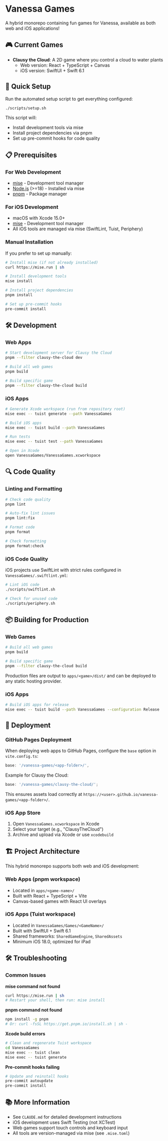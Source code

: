 # Vanessa Games

A hybrid monorepo containing fun games for Vanessa, available as both web and iOS applications!

## 🎮 Current Games

- **Clausy the Cloud**: A 2D game where you control a cloud to water plants
  - Web version: React + TypeScript + Canvas
  - iOS version: SwiftUI + Swift 6.1

## 🚀 Quick Setup

Run the automated setup script to get everything configured:

```bash
./scripts/setup.sh
```

This script will:

- Install development tools via mise
- Install project dependencies via pnpm
- Set up pre-commit hooks for code quality

## 📋 Prerequisites

### For Web Development

- [mise](https://mise.jdx.dev/) - Development tool manager
- [Node.js](https://nodejs.org/) (>=18) - Installed via mise
- [pnpm](https://pnpm.io/) - Package manager

### For iOS Development

- macOS with Xcode 15.0+
- [mise](https://mise.jdx.dev/) - Development tool manager
- All iOS tools are managed via mise (SwiftLint, Tuist, Periphery)

### Manual Installation

If you prefer to set up manually:

```bash
# Install mise (if not already installed)
curl https://mise.run | sh

# Install development tools
mise install

# Install project dependencies
pnpm install

# Set up pre-commit hooks
pre-commit install
```

## 🛠️ Development

### Web Apps

```bash
# Start development server for Clausy the Cloud
pnpm --filter clausy-the-cloud dev

# Build all web games
pnpm build

# Build specific game
pnpm --filter clausy-the-cloud build
```

### iOS Apps

```bash
# Generate Xcode workspace (run from repository root)
mise exec -- tuist generate --path VanessaGames

# Build iOS apps
mise exec -- tuist build --path VanessaGames

# Run tests
mise exec -- tuist test --path VanessaGames

# Open in Xcode
open VanessaGames/VanessaGames.xcworkspace
```

## 🔍 Code Quality

### Linting and Formatting

```bash
# Check code quality
pnpm lint

# Auto-fix lint issues
pnpm lint:fix

# Format code
pnpm format

# Check formatting
pnpm format:check
```

### iOS Code Quality

iOS projects use SwiftLint with strict rules configured in `VanessaGames/.swiftlint.yml`:

```bash
# Lint iOS code
./scripts/swiftlint.sh

# Check for unused code
./scripts/periphery.sh
```

## 📦 Building for Production

### Web Games

```bash
# Build all web games
pnpm build

# Build specific game
pnpm --filter clausy-the-cloud build
```

Production files are output to `apps/<game>/dist/` and can be deployed to any static hosting provider.

### iOS Apps

```bash
# Build iOS apps for release
mise exec -- tuist build --path VanessaGames --configuration Release
```

## 🚀 Deployment

### GitHub Pages Deployment

When deploying web apps to GitHub Pages, configure the `base` option in `vite.config.ts`:

```typescript
base: '/vanessa-games/<app-folder>/',
```

Example for Clausy the Cloud:

```typescript
base: '/vanessa-games/clausy-the-cloud/';
```

This ensures assets load correctly at `https://<user>.github.io/vanessa-games/<app-folder>/`.

### iOS App Store

1. Open `VanessaGames.xcworkspace` in Xcode
2. Select your target (e.g., "ClausyTheCloud")
3. Archive and upload via Xcode or use `xcodebuild`

## 🏗️ Project Architecture

This hybrid monorepo supports both web and iOS development:

### Web Apps (pnpm workspace)

- Located in `apps/<game-name>/`
- Built with React + TypeScript + Vite
- Canvas-based games with React UI overlays

### iOS Apps (Tuist workspace)

- Located in `VanessaGames/Games/<GameName>/`
- Built with SwiftUI + Swift 6.1
- Shared frameworks: `SharedGameEngine`, `SharedAssets`
- Minimum iOS 18.0, optimized for iPad

## 🛠️ Troubleshooting

### Common Issues

**mise command not found**

```bash
curl https://mise.run | sh
# Restart your shell, then run: mise install
```

**pnpm command not found**

```bash
npm install -g pnpm
# Or: curl -fsSL https://get.pnpm.io/install.sh | sh -
```

**Xcode build errors**

```bash
# Clean and regenerate Tuist workspace
cd VanessaGames
mise exec -- tuist clean
mise exec -- tuist generate
```

**Pre-commit hooks failing**

```bash
# Update and reinstall hooks
pre-commit autoupdate
pre-commit install
```

## 📚 More Information

- See `CLAUDE.md` for detailed development instructions
- iOS development uses Swift Testing (not XCTest)
- Web games support touch controls and keyboard input
- All tools are version-managed via mise (see `.mise.toml`)
